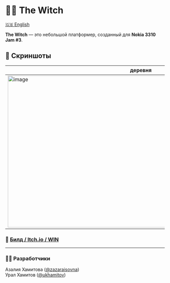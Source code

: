 # 🧙‍♀️ The Witch

[🇬🇧 English](README.md)

**The Witch** — это небольшой платформер, созданный для **Nokia 3310 Jam #3**.  

## 📸 Скриншоты 
|деревня|огонь|зомби|диалоги|
|-----|-----|-----|-----|
| <img width="841" height="479" alt="image" src="https://github.com/user-attachments/assets/3881e42c-e217-4206-82ac-c07ec461f487" /> | <img width="840" height="477" alt="image" src="https://github.com/user-attachments/assets/9aa759cb-2ef4-4639-a8d1-b5ca45129d5a" /> | <img width="838" height="476" alt="image" src="https://github.com/user-attachments/assets/e4714800-8f01-476b-9f3d-9b9c34475e7d" /> | <img width="840" height="478" alt="image" src="https://github.com/user-attachments/assets/e7ead38c-4526-432f-b31d-c113855ec31a" /> |

### 🔗 [Билд / Itch.io / WIN](https://zaza.itch.io/the-witch)

---

### 👩‍💻 Разработчики

Азалия Хамитова ([@zazaraisovna](https://github.com/zazaraisovna))   
Урал Хамитов ([@ukhamitov](https://github.com/ukhamitov))
